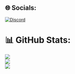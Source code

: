 ## 🌐 Socials:
[![Discord](https://img.shields.io/badge/Discord-%237289DA.svg?logo=discord&logoColor=white)](htttps://discord.gg/Vavy#8424)

# 📊 GitHub Stats:
![](https://github-readme-stats.vercel.app/api?username=veriouswin&theme=tokyonight&hide_border=false&include_all_commits=false&count_private=false)<br/>
![](https://github-readme-streak-stats.herokuapp.com/?user=veriouswin&theme=tokyonight&hide_border=false)<br/>
![](https://github-readme-stats.vercel.app/api/top-langs/?username=Deepmoritz&theme=tokyonight&hide_border=false&include_all_commits=false&count_private=false&layout=compact)

